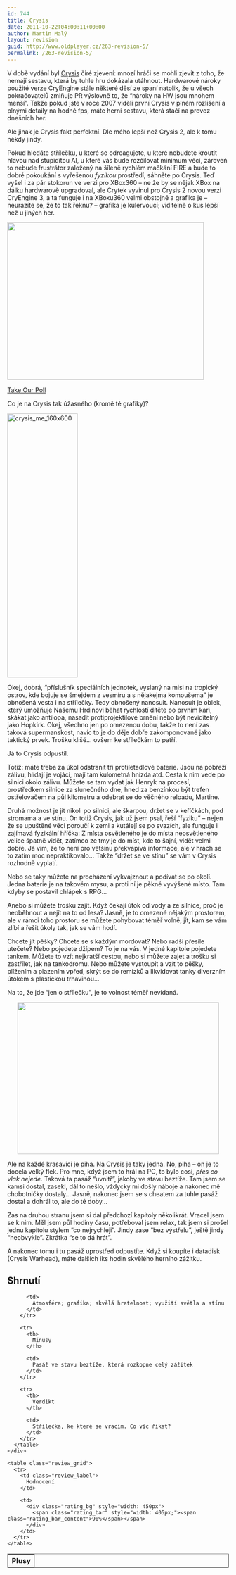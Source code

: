 ```yaml
---
id: 744
title: Crysis
date: 2011-10-22T04:00:11+00:00
author: Martin Malý
layout: revision
guid: http://www.oldplayer.cz/263-revision-5/
permalink: /263-revision-5/
---
```

V době vydání byl [Crysis](http://www.xzone.cz/nahledgame.php3?idg=1737) čiré zjevení: mnozí hráči se mohli zjevit z toho, že nemají sestavu, která by tuhle hru dokázala utáhnout. Hardwarové nároky použité verze CryEngine stále některé děsí ze spaní natolik, že u všech pokračovatelů zmiňuje PR výslovně to, že &#8220;nároky na HW jsou mnohem menší&#8221;. Takže pokud jste v roce 2007 viděli první Crysis v plném rozlišení a plnými detaily na hodně fps, máte herní sestavu, která stačí na provoz dnešních her.

Ale jinak je Crysis fakt perfektní. Dle mého lepší než Crysis 2, ale k tomu někdy jindy.

Pokud hledáte střílečku, u které se odreagujete, u které nebudete kroutit hlavou nad stupiditou AI, u které vás bude rozčilovat minimum věcí, zároveň to nebude frustrátor založený na šíleně rychlém mačkání FIRE a bude to dobré pokoukání s vyřešenou _fyzikou_ prostředí, sáhněte po Crysis. Teď vyšel i za pár stokorun ve verzi pro XBox360 &#8211; ne že by se nějak XBox na dálku hardwarově upgradoval, ale Crytek vyvinul pro Crysis 2 novou verzi CryEngine 3, a ta funguje i na XBoxu360 velmi obstojně a grafika je &#8211; neurazíte se, že to tak řeknu? &#8211; grafika je kulervoucí; viditelně o kus lepší než u jiných her.

[<img class="aligncenter size-full wp-image-272" title="Crysis_lighting" src="http://www.oldplayer.cz/wp-content/uploads/2011/10/Crysis_lighting.jpg" alt="" width="447" height="358" srcset="https://oldplayer.cz/wp-content/uploads/2011/10/Crysis_lighting.jpg 447w, https://oldplayer.cz/wp-content/uploads/2011/10/Crysis_lighting-300x240.jpg 300w" sizes="(max-width: 447px) 100vw, 447px" />](http://www.oldplayer.cz/wp-content/uploads/2011/10/Crysis_lighting.jpg)

<a name="pd_a_5602661"></a> 

<div class="PDS_Poll" id="PDI_container5602661" style="display:inline-block;">
</div>

<div id="PD_superContainer">
</div>

<noscript>
  <a href="http://polldaddy.com/poll/5602661">Take Our Poll</a>
</noscript>

Co je na Crysis tak úžasného (kromě té grafiky)?

<div class="alignright">
  <a href="http://www.xzone.cz/nahledgame.php3?idg=2541&a_aid=gamer&a_bid=670fddc1" target="_top"><img title="crysis_me_160x600" src="http://p.xzone.cz/images/upoutavky/crysis_me_160x600.jpg" alt="crysis_me_160x600" width="160" height="600" /></a><img style="border: 0;" src="http://www.xzone.cz/affiliate/scripts/imp.php?a_aid=gamer&a_bid=670fddc1" alt="" width="1" height="1" />
</div>

Okej, dobrá, &#8220;příslušník speciálních jednotek, vyslaný na misi na tropický ostrov, kde bojuje se šmejdem z vesmíru a s nějakejma komoušema&#8221; je obnošená vesta i na střílečky. Tedy obnošený nanosuit. Nanosuit je oblek, který umožňuje Našemu Hrdinovi běhat rychlostí dítěte po prvním kari, skákat jako antilopa, nasadit protiprojektilové brnění nebo být neviditelný jako Hopkirk. Okej, všechno jen po omezenou dobu, takže to není zas taková supermanskost, navíc to je do děje dobře zakomponované jako taktický prvek. Trošku klišé&#8230; ovšem ke střílečkám to patří.

Já to Crysis odpustil.

Totiž: máte třeba za úkol odstranit tři protiletadlové baterie. Jsou na pobřeží zálivu, hlídají je vojáci, mají tam kulometná hnízda atd. Cesta k nim vede po silnici okolo zálivu. Můžete se tam vydat jak Henryk na procesí, prostředkem silnice za slunečného dne, hned za benzínkou být trefen ostřelovačem na půl kilometru a odebrat se do věčného reloadu, Martine.

Druhá možnost je jít nikoli po silnici, ale škarpou, držet se v keříčkách, pod stromama a ve stínu. On totiž Crysis, jak už jsem psal, řeší &#8220;fyziku&#8221; &#8211; nejen že se upuštěné věci poroučí k zemi a kutálejí se po svazích, ale funguje i zajímavá fyzikální hříčka: Z místa osvětleného je do místa neosvětleného velice špatně vidět, zatímco ze tmy je do míst, kde to šajní, vidět velmi dobře. Já vím, že to není pro většinu překvapivá informace, ale v hrách se to zatím moc nepraktikovalo&#8230; Takže &#8220;držet se ve stínu&#8221; se vám v Crysis rozhodně vyplatí.

Nebo se taky můžete na procházení vykvajznout a podívat se po okolí. Jedna baterie je na takovém mysu, a proti ní je pěkné vyvýšené místo. Tam kdyby se postavil chlápek s RPG&#8230;

Anebo si můžete trošku zajít. Když čekají útok od vody a ze silnice, proč je neoběhnout a nejít na to od lesa? Jasně, je to omezené nějakým prostorem, ale v rámci toho prostoru se můžete pohybovat téměř volně, jít, kam se vám zlíbí a řešit úkoly tak, jak se vám hodí.

Chcete jít pěšky? Chcete se s každým mordovat? Nebo radši přesile utečete? Nebo pojedete džípem? To je na vás. V jedné kapitole pojedete tankem. Můžete to vzít nejkratší cestou, nebo si můžete zajet a trošku si zastřílet, jak na tankodromu. Nebo můžete vystoupit a vzít to pěšky, plížením a plazením vpřed, skrýt se do remízků a likvidovat tanky diverzním útokem s plastickou trhavinou&#8230;

Na to, že jde &#8220;jen o střílečku&#8221;, je to volnost téměř nevídaná.

<p style="text-align: center;">
  <a href="http://www.oldplayer.cz/wp-content/uploads/2011/10/Crysis_Engine.png"><img class="aligncenter size-full wp-image-273" title="Crysis_Engine" src="http://www.oldplayer.cz/wp-content/uploads/2011/10/Crysis_Engine.png" alt="" width="459" height="345" srcset="https://oldplayer.cz/wp-content/uploads/2011/10/Crysis_Engine.png 800w, https://oldplayer.cz/wp-content/uploads/2011/10/Crysis_Engine-300x225.png 300w" sizes="(max-width: 459px) 100vw, 459px" /></a>
</p>

Ale na každé krasavici je piha. Na Crysis je taky jedna. No, piha &#8211; on je to docela velký flek. Pro mne, když jsem to hrál na PC, to bylo cosi, _přes co vlak nejede_. Taková ta pasáž &#8220;uvnitř&#8221;, jakoby ve stavu beztíže. Tam jsem se kamsi dostal, zasekl, dál to nešlo, vždycky mi došly náboje a nakonec mě chobotničky dostaly&#8230; Jasně, nakonec jsem se s cheatem za tuhle pasáž dostal a dohrál to, ale do té doby&#8230;

Zas na druhou stranu jsem si dal předchozí kapitoly několikrát. Vracel jsem se k nim. Měl jsem půl hodiny času, potřeboval jsem relax, tak jsem si prošel jednu kapitolu stylem &#8220;co nejrychleji&#8221;. Jindy zase &#8220;bez výstřelu&#8221;, ještě jindy &#8220;neobvykle&#8221;. Zkrátka &#8220;se to dá hrát&#8221;.

A nakonec tomu i tu pasáž uprostřed odpustíte. Když si koupíte i datadisk (Crysis Warhead), máte dalších iks hodin skvělého herního zážitku.

<a name="review"></a>

<div class="review">
  <h2>
    Shrnutí
  </h2>
  
  <div class="mainbox">
    <div class="procons">
      <table border="1">
        <tr>
          <th>
            Plusy
          </th>
          
          <td>
            Atmosféra; grafika; skvělá hratelnost; využití světla a stínu
          </td>
        </tr>
        
        <tr>
          <th>
            Mínusy
          </th>
          
          <td>
            Pasáž ve stavu beztíže, která rozkopne celý zážitek
          </td>
        </tr>
        
        <tr>
          <th>
            Verdikt
          </th>
          
          <td>
            Střílečka, ke které se vracím. Co víc říkat?
          </td>
        </tr>
      </table>
    </div>
    
    <table class="review_grid">
      <tr>
        <td class="review_label">
          Hodnocení
        </td>
        
        <td>
          <div class="rating_bg" style="width: 450px">
            <span class="rating_bar" style="width: 405px;"><span class="rating_bar_content">90%</span></span>
          </div>
        </td>
      </tr>
    </table>
  </div>
</div>

<div id="google_plus_one">
  <g:plusone></g:plusone>
</div>

<div id="fb_send_like">
</div>